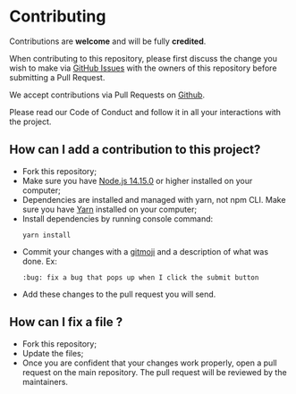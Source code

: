 # Contributing

Contributions are **welcome** and will be fully **credited**.

When contributing to this repository, please first discuss the change you wish to make via [GitHub Issues](https://github.com/EuCarlos/ZEncurta/issues) with the owners of this repository before submitting a Pull Request.

We accept contributions via Pull Requests on [Github](https://github.com/EuCarlos/ZEncurta).

Please read our Code of Conduct and follow it in all your interactions with the project.

## How can I add a contribution to this project?

* Fork this repository;
* Make sure you have [Node.js 14.15.0](https://nodejs.org/en/) or higher installed on your computer;
* Dependencies are installed and managed with yarn, not npm CLI. Make sure you have [Yarn](https://yarnpkg.com/) installed on your computer;
* Install dependencies by running console command:
  ```
  yarn install
  ```
* Commit your changes with a [gitmoji](https://gitmoji.dev/) and a description of what was done. Ex:
  ```
  :bug: fix a bug that pops up when I click the submit button
  ```
* Add these changes to the pull request you will send.

## How can I fix a file ?

* Fork this repository;
* Update the files;
* Once you are confident that your changes work properly, open a pull request on the main repository. The pull request will be reviewed by the maintainers.

